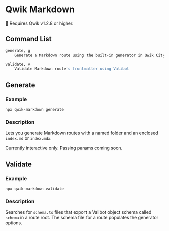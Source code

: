 # Qwik Markdown

🚨 Requires Qwik v1.2.8 or higher.

## Command List

```sh
generate, g
    Generate a Markdown route using the built-in generator in Qwik City.

validate, v
    Validate Markdown route's frontmatter using Valibot
```

## Generate

### Example

`npx qwik-markdown generate`

### Description

Lets you generate Markdown routes with a named folder and an enclosed `index.md` or `index.mdx`.

Currently interactive only. Passing params coming soon.

## Validate

### Example

`npx qwik-markdown validate`

### Description

Searches for `schema.ts` files that export a Valibot object schema called `schema` in a route root. The schema file for a route populates the generator options.
